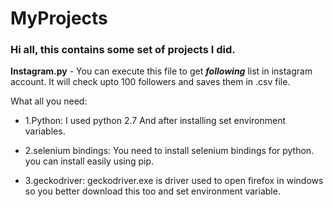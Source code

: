 

# MyProjects
### Hi all, this contains some set of projects I did.

**Instagram.py** - You can execute this file to get **_following_** list in instagram account. It will check upto 100 followers and saves them in .csv file.

   What all you need:
 
-    1.Python:
      I used python 2.7
      And after installing set environment variables. 
  
-    2.selenium bindings:
      You need to install selenium bindings for python.
      you can install easily using pip.
 
-    3.geckodriver:
      geckodriver.exe is driver used to open firefox in windows so you better download this too and set      environment variable.
